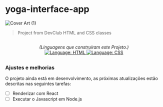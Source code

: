# yoga-interface-app
![Cover Art (1)](https://user-images.githubusercontent.com/97769685/153891891-32239b7f-d3f0-4a05-863a-1b9180cdb57b.png)

 > Project from DevClub HTML and CSS classes
##
<div>
    <p align="center">
        <em>
            (Linguagens que construíram este Projeto.)<br>
        </em>
        <a href="#">
            <img src="https://img.shields.io/badge/HTML5-E34F26?style=for-the-badge&logo=html5&logoColor=white" alt="Language: HTML">
        </a>
        <a href="#">
            <img src="https://img.shields.io/badge/CSS-239120?&style=for-the-badge&logo=css3&logoColor=white" alt="Language: CSS">
        </a>
    </p>
</div>

##
### Ajustes e melhorias

O projeto ainda está em desenvolvimento, as próximas atualizações estão descritas nas seguintes tarefas:

- [ ] Renderizar com React
- [ ] Executar o Javascript em Node.js
